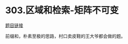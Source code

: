 # 303.区域和检索-矩阵不可变

[题目链接](https://leetcode-cn.com/problems/range-sum-query-immutable/)  

前缀和，朴素至极的思路，村口卖皮鞋的王大爷都会做的题。

